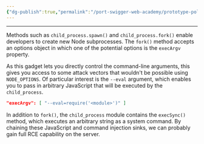 ```yaml
---
{"dg-publish":true,"permalink":"/port-swigger-web-academy/prototype-pollution/server-side-prototype-pollution/rce-via-methods/"}
---
```



---

Methods such as `child_process.spawn()` and `child_process.fork()` enable developers to create new Node subprocesses. The `fork()` method accepts an options object in which one of the potential options is the `execArgv` property.

As this gadget lets you directly control the command-line arguments, this gives you access to some attack vectors that wouldn't be possible using `NODE_OPTIONS`. Of particular interest is the `--eval` argument, which enables you to pass in arbitrary JavaScript that will be executed by the `child_process`.

```json
"execArgv": [ "--eval=require('<module>')" ]
```

In addition to `fork()`, the `child_process` module contains the `execSync()` method, which executes an arbitrary string as a system command. By chaining these JavaScript and command injection sinks, we can probably gain full RCE capability on the server.